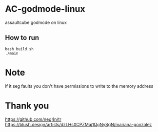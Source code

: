 # AC-godmode-linux
assaultcube godmode on linux<br>
## How to run
`bash build.sh`<br>
`./main`<br>
# Note
If it seg faults you don't have permissions to write to the memory address
# Thank you
https://github.com/neg4n/tr<br>
https://blush.design/artists/dzLHsXCPZMaj1QgNySgN/mariana-gonzalez<br>
